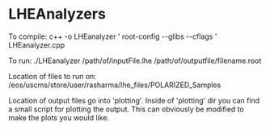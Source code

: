 LHEAnalyzers
============

To compile:
c++ -o LHEanalyzer &#39; root-config --glibs --cflags &#39; LHEanalyzer.cpp

To run:
./LHEanalyzer  /path/of/inputFile.lhe   /path/of/outputfile/filename.root

Location of files to run on:
/eos/uscms/store/user/rasharma/lhe_files/POLARIZED_Samples

Location of output files go into 'plotting'.  Inside of 'plotting' dir you can find a small script for plotting the output.  This can obviously be modified to make the plots you would like.
